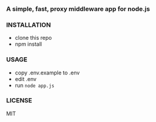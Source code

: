 ### A simple, fast, proxy middleware app for node.js

### INSTALLATION

- clone this repo
- npm install

### USAGE
- copy .env.example to .env
- edit .env
- run `node app.js`

### LICENSE
MIT